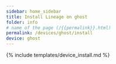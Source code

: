 ```yaml
---
sidebar: home_sidebar
title: Install Lineage on ghost
folder: info
# name of the page (/{{permalink}}.html)
permalink: /devices/ghost/install
device: ghost
---
```

{% include templates/device_install.md %}
